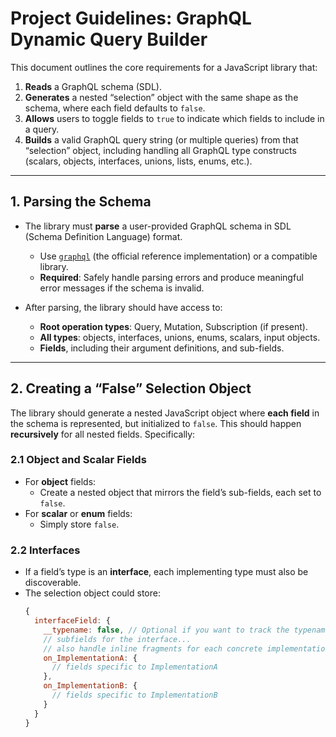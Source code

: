 # Project Guidelines: GraphQL Dynamic Query Builder

This document outlines the core requirements for a JavaScript library that:

1. **Reads** a GraphQL schema (SDL).
2. **Generates** a nested “selection” object with the same shape as the schema, where each field defaults to `false`.
3. **Allows** users to toggle fields to `true` to indicate which fields to include in a query.
4. **Builds** a valid GraphQL query string (or multiple queries) from that “selection” object, including handling all GraphQL type constructs (scalars, objects, interfaces, unions, lists, enums, etc.).

---

## 1. Parsing the Schema

- The library must **parse** a user-provided GraphQL schema in SDL (Schema Definition Language) format.
  - Use [`graphql`](https://www.npmjs.com/package/graphql) (the official reference implementation) or a compatible library.
  - **Required**: Safely handle parsing errors and produce meaningful error messages if the schema is invalid.

- After parsing, the library should have access to:
  - **Root operation types**: Query, Mutation, Subscription (if present).
  - **All types**: objects, interfaces, unions, enums, scalars, input objects.
  - **Fields**, including their argument definitions, and sub-fields.

---

## 2. Creating a “False” Selection Object

The library should generate a nested JavaScript object where **each field** in the schema is represented, but initialized to `false`. This should happen **recursively** for all nested fields. Specifically:

### 2.1 Object and Scalar Fields

- For **object** fields:
  - Create a nested object that mirrors the field’s sub-fields, each set to `false`.
- For **scalar** or **enum** fields:
  - Simply store `false`.

### 2.2 Interfaces

- If a field’s type is an **interface**, each implementing type must also be discoverable.
- The selection object could store:
  ```js
  {
    interfaceField: {
      __typename: false, // Optional if you want to track the typename
      // subfields for the interface...
      // also handle inline fragments for each concrete implementation
      on_ImplementationA: {
        // fields specific to ImplementationA
      },
      on_ImplementationB: {
        // fields specific to ImplementationB
      }
    }
  }